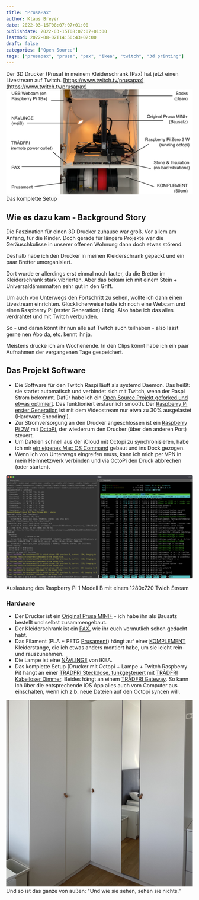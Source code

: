 ```yaml
---
title: "PrusaPax"
author: Klaus Breyer
date: 2022-03-15T08:07:07+01:00
publishdate: 2022-03-15T08:07:07+01:00
lastmod: 2022-08-02T14:50:43+02:00
draft: false
categories: ["Open Source"]
tags: ["prusapax", "prusa", "pax", "ikea", "twitch", "3d printing"]
---
```


Der 3D Drucker (Prusa) in meinem Kleiderschrank (Pax) hat jetzt einen Livestream auf Twitch. [https://www.twitch.tv/prusapax](https://www.twitch.tv/prusapax)
![](Artboard-Copy-1024x576.png)Das komplette Setup

## Wie es dazu kam - Background Story

Die Faszination für einen 3D Drucker zuhause war groß. Vor allem am Anfang, für die Kinder. Doch gerade für längere Projekte war die Geräuschkulisse in unserer offenen Wohnung dann doch etwas störend.

Deshalb habe ich den Drucker in meinen Kleiderschrank gepackt und ein paar Bretter umorganisiert.

Dort wurde er allerdings erst einmal noch lauter, da die Bretter im Kleiderschrank stark vibrierten. Aber das bekam ich mit einem Stein + Universaldämmmatten sehr gut in den Griff.

Um auch von Unterwegs den Fortschritt zu sehen, wollte ich dann einen Livestream einrichten. Glücklicherweise hatte ich noch eine Webcam und einen Raspberry Pi (erster Generation) übrig. Also habe ich das alles verdrahtet und mit Twitch verbunden.

So - und daran könnt ihr nun alle auf Twitch auch teilhaben - also lasst gerne nen Abo da, etc. kennt ihr ja.

Meistens drucke ich am Wochenende. In den Clips könnt habe ich ein paar Aufnahmen der vergangenen Tage gespeichert.

## Das Projekt Software

- Die Software für den Twitch Raspi läuft als systemd Daemon. Das heißt: sie startet automatisch und verbindet sich mit Twitch, wenn der Raspi Strom bekommt. Dafür habe ich ein [Open Source Projekt geforked und etwas optimiert](https://github.com/klausbreyer/twitch_streaming_pi). Das funktioniert erstaunlich smooth. Der [Raspberry Pi erster Generation](https://www.berrybase.de/raspberry-pi/raspberry-pi-computer/boards/raspberry-pi-1-modell-b-43?c=319) ist mit dem Videostream nur etwa zu 30% ausgelastet (Hardware Encoding!).
- Zur Stromversorgung an den Drucker angeschlossen ist ein [Raspberry Pi 2W](https://www.berrybase.de/raspberry-pi/raspberry-pi-computer/boards/raspberry-pi-zero-2-w) mit [OctoPi](https://octoprint.org/), der wiederrum den Drucker (über den anderen Port) steuert.
- Um Dateien schnell aus der iCloud mit Octopi zu synchronisieren, habe ich mir [ein eigenes Mac OS Command](https://github.com/klausbreyer/octoprint-sync) gebaut und ins Dock gezogen.
- Wenn ich von Unterwegs eingreifen muss, kann ich mich per VPN in mein Heimnetzwerk verbinden und via OctoPi den Druck abbrechen (oder starten).

![](Screenshot-2022-03-08-at-09.55.28-1-1024x567.png)

Auslastung des Raspberry Pi 1 Modell B mit einem 1280x720 Twich Stream

### Hardware

- Der Drucker ist ein [Original Prusa MINI+](https://www.prusa3d.com/de/produkt/original-prusa-mini-bausatz-2/) - ich habe ihn als Bausatz bestellt und selbst zusammengebaut.
- Der Kleiderschrank ist ein [PAX](https://www.ikea.com/de/de/cat/pax-system-19086/), wie ihr euch vermutlich schon gedacht habt.
- Das Filament (PLA + PETG [Prusament](https://www.prusa3d.com/de/kategorie/prusament/)) hängt auf einer [KOMPLEMENT](https://www.ikea.com/de/de/p/komplement-kleiderstange-weiss-90256893/) Kleiderstange, die ich etwas anders montiert habe, um sie leicht rein- und rauszunehmen.
- Die Lampe ist eine [NÄVLINGE](https://www.ikea.com/de/de/p/naevlinge-wand-klemmspot-led-schwarz-10408273/) von IKEA.
- Das komplette Setup (Drucker mit Octopi + Lampe + Twitch Raspberry Pi) hängt an einer [TRÅDFRI Steckdose, funkgesteuert](https://www.ikea.com/de/de/p/tradfri-steckdose-funkgesteuert-00377314/) mit [TRÅDFRI Kabelloser Dimmer](https://www.ikea.com/de/de/p/tradfri-kabelloser-dimmer-weiss-70408595/). Beides hängt an einem [TRÅDFRI Gateway](https://www.ikea.com/de/de/p/tradfri-gateway-weiss-40337806/). So kann ich über die entsprechende iOS App alles auch vom Computer aus einschalten, wenn ich z.b. neue Dateien auf den Octopi syncen will.

![](IMG_4618-edited-scaled.jpg)Und so ist das ganze von außen: "Und wie sie sehen, sehen sie nichts."
